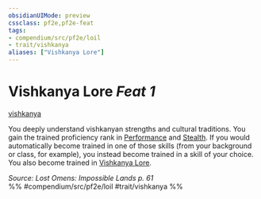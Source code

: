 ```yaml
---
obsidianUIMode: preview
cssclass: pf2e,pf2e-feat
tags:
- compendium/src/pf2e/loil
- trait/vishkanya
aliases: ["Vishkanya Lore"]
---
```

# Vishkanya Lore  *Feat 1*  
[vishkanya](../../Rules/traits/vishkanya-loil.md)  


You deeply understand vishkanyan strengths and cultural traditions. You gain the trained proficiency rank in [Performance](../skills.md#Performance) and [Stealth](../skills.md#Stealth). If you would automatically become trained in one of those skills (from your background or class, for example), you instead become trained in a skill of your choice. You also become trained in [Vishkanya Lore](../skills.md#Lore).

*Source: Lost Omens: Impossible Lands p. 61*  
%% #compendium/src/pf2e/loil #trait/vishkanya %%